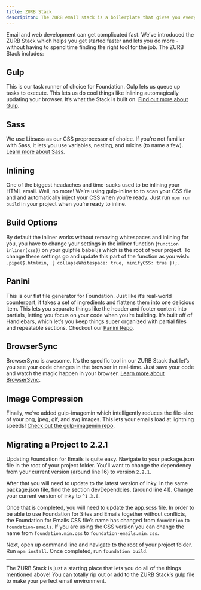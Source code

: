 ```yaml
---
title: ZURB Stack
descripiton: The ZURB email stack is a boilerplate that gives you everything you need to develop and test HTML emails.
---
```


Email and web development can get complicated fast. We’ve introduced the ZURB Stack which helps you get started faster and lets you do more - without having to spend time finding the right tool for the job. The ZURB Stack includes:

## Gulp
This is our task runner of choice for Foundation. Gulp lets us queue up tasks to execute. This lets us do cool things like inlining automagically updating your browser. It’s what the Stack is built on. [Find out more about Gulp](https://gulpjs.com/).

## Sass
We use Libsass as our CSS preprocessor of choice. If you’re not familiar with Sass, it lets you use variables, nesting, and mixins (to name a few). [Learn more about Sass](https://sass-lang.com/).

## Inlining
One of the biggest headaches and time-sucks used to be inlining your HTML email. Well, no more! We’re using gulp-inline to to scan your CSS file and and automatically inject your CSS when you’re ready. Just run `npm run build` in your project when you’re ready to inline.

## Build Options
By default the inliner works without removing whitespaces and inlining for you, you have to change your settings in the inliner function (`function inliner(css)`) on your gulpfile.babel.js which is the root of your project. To change these settings go and update this part of the function as you wish: ``` .pipe($.htmlmin, { collapseWhitespace: true, minifyCSS: true }); ```.

## Panini
This is our flat file generator for Foundation. Just like it’s real-world counterpart, it takes a set of ingredients and flattens them into one delicious item. This lets you separate things like the header and footer content into partials, letting you focus on your code when you’re building. It’s built off of Handlebars, which let’s you keep things super organized with partial files and repeatable sections. Checkout our [Panini Repo](https://github.com/zurb/panini).

## BrowserSync
BrowserSync is awesome. It’s the specific tool in our ZURB Stack that let’s you see your code changes in the browser in real-time. Just save your code and watch the magic happen in your browser. [Learn more about BrowserSync](https://www.browsersync.io/).

## Image Compression
Finally, we’ve added gulp-imagemin which intelligently reduces the file-size of your png, jpeg, gif, and svg images. This lets your emails load at lightning speeds! [Check out the gulp-imagemin repo](https://github.com/sindresorhus/gulp-imagemin).

## Migrating a Project to 2.2.1
Updating Foundation for Emails is quite easy. Navigate to your package.json file in the root of your project folder. You'll want to change the dependency from your current version (around line 16) to version `2.2.1`.

After that you will need to update to the latest version of inky. In the same package.json file, find the section devDependcies. (around line 41). Change your current version of inky to `^1.3.6`.

Once that is completed, you will need to update the app.scss file.  In order to be able to use Foundation for Sites and Emails together without conflicts, the Foundation for Emails CSS file’s name has changed from `foundation` to `foundation-emails`. If you are using the CSS version you can change the name from `foundation.min.css` to `foundation-emails.min.css`.

Next, open up command line and navigate to the root of your project folder. Run `npm install`. Once completed, run `foundation build`.

---

The ZURB Stack is just a starting place that lets you do all of the things mentioned above! You can totally rip out or add to the ZURB Stack’s gulp file to make your perfect email environment.

